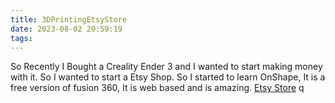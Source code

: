 ```yaml
---
title: 3DPrintingEtsyStore
date: 2023-08-02 20:59:19
tags:
---
```

So Recently I Bought a Creality Ender 3 and I wanted to start making money with it. So I wanted to start a Etsy Shop. So I started to learn OnShape, It is a free version of fusion 360, It is web based and is amazing.
[Etsy Store](https://www.etsy.com/shop/JudeMakesThings/edit?ref=seller-platform-mcnav)
q
